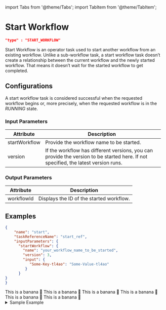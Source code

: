 import Tabs from '@theme/Tabs';
import TabItem from '@theme/TabItem';

# Start Workflow

```json
"type" : "START_WORKFLOW"
```

Start Workflow is an operator task used to start another workflow from an existing workflow. Unlike a sub-workflow task, a start workflow task doesn’t create a relationship between the current workflow and the newly started workflow. That means it doesn’t wait for the started workflow to get completed.

## Configurations​

A start workflow task is considered successful when the requested workflow begins or, more precisely, when the requested workflow is in the *RUNNING* state.

### Input Parameters​

| Attribute | Description | 
| -- | -- |
| startWorkflow | Provide the workflow name to be started. | 
| version | If the workflow has different versions, you can provide the version to be started here. If not specified, the latest version runs. |

### Output Parameters​

| Attribute | Description | 
| -- | -- |
| workflowId | Displays the ID of the started workflow. | 

## Examples

<Tabs>
<TabItem value="JSON" label="JSON">

```json
{
    "name": "start",
    "taskReferenceName": "start_ref",
    "inputParameters": {
      "startWorkflow": {
        "name": "your_workflow_name_to_be_started",
        "version": 3,
        "input": {
           "Some-Key-tl4ao": "Some-Value-tl4ao"
         }
      }
}
}
```
</TabItem>
<TabItem value="Java" label="Java">
This is a banana 🍌
</TabItem>
<TabItem value="Golang" label="Golang">
    This is a banana 🍌
</TabItem>
<TabItem value="Python" label="Python">
  This is a banana 🍌
</TabItem>
<TabItem value="CSharp" label="CSharp">
  This is a banana 🍌
</TabItem>
<TabItem value="javascript" label="Javascript">
    This is a banana 🍌
</TabItem>
<TabItem value="clojure" label="Clojure">
    This is a banana 🍌
</TabItem>
</Tabs>

<details><summary>Sample Example</summary>
<p>
Let’s see a sample JSON file for the start workflow task:

```json
{
"name": "sample_start_workflow",
"description": "Sample Workflow to start a new workflow.",
"tasks": [
  {
    "name": "start",
    "taskReferenceName": "start_ref",
    "inputParameters": {
      "startWorkflow": {
        "name": "your_workflow_name_to_be_started",
        "version": 3,
        "input": {}
      }
    },
    "type": "START_WORKFLOW",
  }
     ],
}
```

Here the input parameters are defined as:

```json
"inputParameters": {
      "startWorkflow": {
       "name": "your_workflow_name_to_be_started",
       "version": 3
      }
},
```

This would start your workflow named **“your_workflow_name_to_be_started”** with the version being 3.

The output shows the generated workflow ID of the started workflow.

```json
{
workflowId"8ca4184e-6a52-11ed-aaf5-f62716e2ae41"
}
```

From the workflow executions page, you can click on Start Workflow on the **Summary** tab to see the newly started workflow status.

<p align="center"><img src="/content/img/start-workflow-output-in-conductor.png" alt="Completed start workflow type" width="100%" height="auto" style={{paddingBottom: 40, paddingTop: 40}} /></p>

Even if the started workflow is not completed, the main workflow would be completed, i.e., in this case, even if **your_workflow_name_to_started** is not completed, the main workflow **sample_start_workflow** would be completed.
</p>
</details>